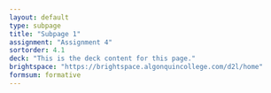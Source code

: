 ```yaml
---
layout: default
type: subpage
title: "Subpage 1"
assignment: "Assignment 4"
sortorder: 4.1
deck: "This is the deck content for this page."
brightspace: "https://brightspace.algonquincollege.com/d2l/home"
formsum: formative
---
```

